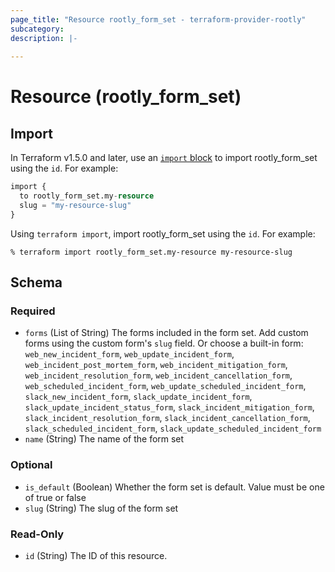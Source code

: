 ```yaml
---
page_title: "Resource rootly_form_set - terraform-provider-rootly"
subcategory:
description: |-
    
---
```


# Resource (rootly_form_set)





## Import

In Terraform v1.5.0 and later, use an [`import` block](https://developer.hashicorp.com/terraform/language/import) to import rootly_form_set using the `id`. For example:

```terraform
import {
  to rootly_form_set.my-resource
  slug = "my-resource-slug"
}
```

Using `terraform import`, import rootly_form_set using the `id`. For example:

```console
% terraform import rootly_form_set.my-resource my-resource-slug
```

<!-- schema generated by tfplugindocs -->
## Schema

### Required

- `forms` (List of String) The forms included in the form set. Add custom forms using the custom form's `slug` field. Or choose a built-in form: `web_new_incident_form`, `web_update_incident_form`, `web_incident_post_mortem_form`, `web_incident_mitigation_form`, `web_incident_resolution_form`, `web_incident_cancellation_form`, `web_scheduled_incident_form`, `web_update_scheduled_incident_form`, `slack_new_incident_form`, `slack_update_incident_form`, `slack_update_incident_status_form`, `slack_incident_mitigation_form`, `slack_incident_resolution_form`, `slack_incident_cancellation_form`, `slack_scheduled_incident_form`, `slack_update_scheduled_incident_form`
- `name` (String) The name of the form set

### Optional

- `is_default` (Boolean) Whether the form set is default. Value must be one of true or false
- `slug` (String) The slug of the form set

### Read-Only

- `id` (String) The ID of this resource.
